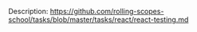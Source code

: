 Description: https://github.com/rolling-scopes-school/tasks/blob/master/tasks/react/react-testing.md
